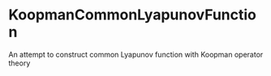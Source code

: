 # KoopmanCommonLyapunovFunction

An attempt to construct common Lyapunov function with Koopman operator theory
